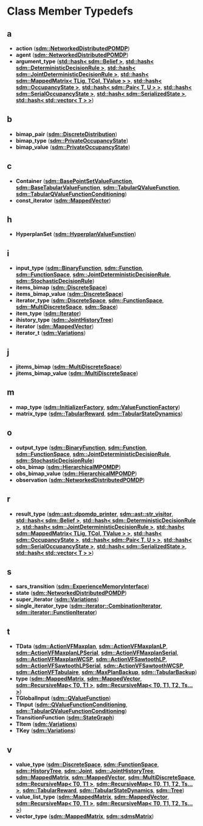 
# Class Member Typedefs


## a

* **action** ([**sdm::NetworkedDistributedPOMDP**](classsdm_1_1NetworkedDistributedPOMDP.md))
* **agent** ([**sdm::NetworkedDistributedPOMDP**](classsdm_1_1NetworkedDistributedPOMDP.md))
* **argument\_type** ([**std::hash&lt; sdm::Belief &gt;**](structstd_1_1hash_3_01sdm_1_1Belief_01_4.md), [**std::hash&lt; sdm::DeterministicDecisionRule &gt;**](structstd_1_1hash_3_01sdm_1_1DeterministicDecisionRule_01_4.md), [**std::hash&lt; sdm::JointDeterministicDecisionRule &gt;**](structstd_1_1hash_3_01sdm_1_1JointDeterministicDecisionRule_01_4.md), [**std::hash&lt; sdm::MappedMatrix&lt; TLig, TCol, TValue &gt; &gt;**](structstd_1_1hash_3_01sdm_1_1MappedMatrix_3_01TLig_00_01TCol_00_01TValue_01_4_01_4.md), [**std::hash&lt; sdm::OccupancyState &gt;**](structstd_1_1hash_3_01sdm_1_1OccupancyState_01_4.md), [**std::hash&lt; sdm::Pair&lt; T, U &gt; &gt;**](structstd_1_1hash_3_01sdm_1_1Pair_3_01T_00_01U_01_4_01_4.md), [**std::hash&lt; sdm::SerialOccupancyState &gt;**](structstd_1_1hash_3_01sdm_1_1SerialOccupancyState_01_4.md), [**std::hash&lt; sdm::SerializedState &gt;**](structstd_1_1hash_3_01sdm_1_1SerializedState_01_4.md), [**std::hash&lt; std::vector&lt; T &gt; &gt;**](structstd_1_1hash_3_01std_1_1vector_3_01T_01_4_01_4.md))


## b

* **bimap\_pair** ([**sdm::DiscreteDistribution**](classsdm_1_1DiscreteDistribution.md))
* **bimap\_type** ([**sdm::PrivateOccupancyState**](classsdm_1_1PrivateOccupancyState.md))
* **bimap\_value** ([**sdm::PrivateOccupancyState**](classsdm_1_1PrivateOccupancyState.md))


## c

* **Container** ([**sdm::BasePointSetValueFunction**](classsdm_1_1BasePointSetValueFunction.md), [**sdm::BaseTabularValueFunction**](classsdm_1_1BaseTabularValueFunction.md), [**sdm::TabularQValueFunction**](classsdm_1_1TabularQValueFunction.md), [**sdm::TabularQValueFunctionConditioning**](classsdm_1_1TabularQValueFunctionConditioning.md))
* **const\_iterator** ([**sdm::MappedVector**](classsdm_1_1MappedVector.md))


## h

* **HyperplanSet** ([**sdm::HyperplanValueFunction**](classsdm_1_1HyperplanValueFunction.md))


## i

* **input\_type** ([**sdm::BinaryFunction**](classsdm_1_1BinaryFunction.md), [**sdm::Function**](classsdm_1_1Function.md), [**sdm::FunctionSpace**](classsdm_1_1FunctionSpace.md), [**sdm::JointDeterministicDecisionRule**](classsdm_1_1JointDeterministicDecisionRule.md), [**sdm::StochasticDecisionRule**](classsdm_1_1StochasticDecisionRule.md))
* **items\_bimap** ([**sdm::DiscreteSpace**](classsdm_1_1DiscreteSpace.md))
* **items\_bimap\_value** ([**sdm::DiscreteSpace**](classsdm_1_1DiscreteSpace.md))
* **iterator\_type** ([**sdm::DiscreteSpace**](classsdm_1_1DiscreteSpace.md), [**sdm::FunctionSpace**](classsdm_1_1FunctionSpace.md), [**sdm::MultiDiscreteSpace**](classsdm_1_1MultiDiscreteSpace.md), [**sdm::Space**](classsdm_1_1Space.md))
* **item\_type** ([**sdm::Iterator**](classsdm_1_1Iterator.md))
* **ihistory\_type** ([**sdm::JointHistoryTree**](classsdm_1_1JointHistoryTree.md))
* **iterator** ([**sdm::MappedVector**](classsdm_1_1MappedVector.md))
* **iterator\_t** ([**sdm::Variations**](classsdm_1_1Variations.md))


## j

* **jitems\_bimap** ([**sdm::MultiDiscreteSpace**](classsdm_1_1MultiDiscreteSpace.md))
* **jitems\_bimap\_value** ([**sdm::MultiDiscreteSpace**](classsdm_1_1MultiDiscreteSpace.md))


## m

* **map\_type** ([**sdm::InitializerFactory**](classsdm_1_1InitializerFactory.md), [**sdm::ValueFunctionFactory**](classsdm_1_1ValueFunctionFactory.md))
* **matrix\_type** ([**sdm::TabularReward**](classsdm_1_1TabularReward.md), [**sdm::TabularStateDynamics**](classsdm_1_1TabularStateDynamics.md))


## o

* **output\_type** ([**sdm::BinaryFunction**](classsdm_1_1BinaryFunction.md), [**sdm::Function**](classsdm_1_1Function.md), [**sdm::FunctionSpace**](classsdm_1_1FunctionSpace.md), [**sdm::JointDeterministicDecisionRule**](classsdm_1_1JointDeterministicDecisionRule.md), [**sdm::StochasticDecisionRule**](classsdm_1_1StochasticDecisionRule.md))
* **obs\_bimap** ([**sdm::HierarchicalMPOMDP**](classsdm_1_1HierarchicalMPOMDP.md))
* **obs\_bimap\_value** ([**sdm::HierarchicalMPOMDP**](classsdm_1_1HierarchicalMPOMDP.md))
* **observation** ([**sdm::NetworkedDistributedPOMDP**](classsdm_1_1NetworkedDistributedPOMDP.md))


## r

* **result\_type** ([**sdm::ast::dpomdp\_printer**](structsdm_1_1ast_1_1dpomdp__printer.md), [**sdm::ast::str\_visitor**](structsdm_1_1ast_1_1str__visitor.md), [**std::hash&lt; sdm::Belief &gt;**](structstd_1_1hash_3_01sdm_1_1Belief_01_4.md), [**std::hash&lt; sdm::DeterministicDecisionRule &gt;**](structstd_1_1hash_3_01sdm_1_1DeterministicDecisionRule_01_4.md), [**std::hash&lt; sdm::JointDeterministicDecisionRule &gt;**](structstd_1_1hash_3_01sdm_1_1JointDeterministicDecisionRule_01_4.md), [**std::hash&lt; sdm::MappedMatrix&lt; TLig, TCol, TValue &gt; &gt;**](structstd_1_1hash_3_01sdm_1_1MappedMatrix_3_01TLig_00_01TCol_00_01TValue_01_4_01_4.md), [**std::hash&lt; sdm::OccupancyState &gt;**](structstd_1_1hash_3_01sdm_1_1OccupancyState_01_4.md), [**std::hash&lt; sdm::Pair&lt; T, U &gt; &gt;**](structstd_1_1hash_3_01sdm_1_1Pair_3_01T_00_01U_01_4_01_4.md), [**std::hash&lt; sdm::SerialOccupancyState &gt;**](structstd_1_1hash_3_01sdm_1_1SerialOccupancyState_01_4.md), [**std::hash&lt; sdm::SerializedState &gt;**](structstd_1_1hash_3_01sdm_1_1SerializedState_01_4.md), [**std::hash&lt; std::vector&lt; T &gt; &gt;**](structstd_1_1hash_3_01std_1_1vector_3_01T_01_4_01_4.md))


## s

* **sars\_transition** ([**sdm::ExperienceMemoryInterface**](classsdm_1_1ExperienceMemoryInterface.md))
* **state** ([**sdm::NetworkedDistributedPOMDP**](classsdm_1_1NetworkedDistributedPOMDP.md))
* **super\_iterator** ([**sdm::Variations**](classsdm_1_1Variations.md))
* **single\_iterator\_type** ([**sdm::iterator::CombinationIterator**](classsdm_1_1iterator_1_1CombinationIterator.md), [**sdm::iterator::FunctionIterator**](classsdm_1_1iterator_1_1FunctionIterator.md))


## t

* **TData** ([**sdm::ActionVFMaxplan**](classsdm_1_1ActionVFMaxplan.md), [**sdm::ActionVFMaxplanLP**](classsdm_1_1ActionVFMaxplanLP.md), [**sdm::ActionVFMaxplanLPSerial**](classsdm_1_1ActionVFMaxplanLPSerial.md), [**sdm::ActionVFMaxplanSerial**](classsdm_1_1ActionVFMaxplanSerial.md), [**sdm::ActionVFMaxplanWCSP**](classsdm_1_1ActionVFMaxplanWCSP.md), [**sdm::ActionVFSawtoothLP**](classsdm_1_1ActionVFSawtoothLP.md), [**sdm::ActionVFSawtoothLPSerial**](classsdm_1_1ActionVFSawtoothLPSerial.md), [**sdm::ActionVFSawtoothWCSP**](classsdm_1_1ActionVFSawtoothWCSP.md), [**sdm::ActionVFTabulaire**](classsdm_1_1ActionVFTabulaire.md), [**sdm::MaxPlanBackup**](classsdm_1_1MaxPlanBackup.md), [**sdm::TabularBackup**](classsdm_1_1TabularBackup.md))
* **type** ([**sdm::MappedMatrix**](classsdm_1_1MappedMatrix.md), [**sdm::MappedVector**](classsdm_1_1MappedVector.md), [**sdm::RecursiveMap&lt; T0, T1 &gt;**](classsdm_1_1RecursiveMap_3_01T0_00_01T1_01_4.md), [**sdm::RecursiveMap&lt; T0, T1, T2, Ts... &gt;**](classsdm_1_1RecursiveMap_3_01T0_00_01T1_00_01T2_00_01Ts_8_8_8_01_4.md))
* **TGlobalInput** ([**sdm::QValueFunction**](classsdm_1_1QValueFunction.md))
* **TInput** ([**sdm::QValueFunctionConditioning**](classsdm_1_1QValueFunctionConditioning.md), [**sdm::TabularQValueFunctionConditioning**](classsdm_1_1TabularQValueFunctionConditioning.md))
* **TransitionFunction** ([**sdm::StateGraph**](classsdm_1_1StateGraph.md))
* **TItem** ([**sdm::Variations**](classsdm_1_1Variations.md))
* **TKey** ([**sdm::Variations**](classsdm_1_1Variations.md))


## v

* **value\_type** ([**sdm::DiscreteSpace**](classsdm_1_1DiscreteSpace.md), [**sdm::FunctionSpace**](classsdm_1_1FunctionSpace.md), [**sdm::HistoryTree**](classsdm_1_1HistoryTree.md), [**sdm::Joint**](classsdm_1_1Joint.md), [**sdm::JointHistoryTree**](classsdm_1_1JointHistoryTree.md), [**sdm::MappedMatrix**](classsdm_1_1MappedMatrix.md), [**sdm::MappedVector**](classsdm_1_1MappedVector.md), [**sdm::MultiDiscreteSpace**](classsdm_1_1MultiDiscreteSpace.md), [**sdm::RecursiveMap&lt; T0, T1 &gt;**](classsdm_1_1RecursiveMap_3_01T0_00_01T1_01_4.md), [**sdm::RecursiveMap&lt; T0, T1, T2, Ts... &gt;**](classsdm_1_1RecursiveMap_3_01T0_00_01T1_00_01T2_00_01Ts_8_8_8_01_4.md), [**sdm::TabularReward**](classsdm_1_1TabularReward.md), [**sdm::TabularStateDynamics**](classsdm_1_1TabularStateDynamics.md), [**sdm::Tree**](classsdm_1_1Tree.md))
* **value\_list\_type** ([**sdm::MappedMatrix**](classsdm_1_1MappedMatrix.md), [**sdm::MappedVector**](classsdm_1_1MappedVector.md), [**sdm::RecursiveMap&lt; T0, T1 &gt;**](classsdm_1_1RecursiveMap_3_01T0_00_01T1_01_4.md), [**sdm::RecursiveMap&lt; T0, T1, T2, Ts... &gt;**](classsdm_1_1RecursiveMap_3_01T0_00_01T1_00_01T2_00_01Ts_8_8_8_01_4.md))
* **vector\_type** ([**sdm::MappedMatrix**](classsdm_1_1MappedMatrix.md), [**sdm::sdmsMatrix**](classsdm_1_1sdmsMatrix.md))

